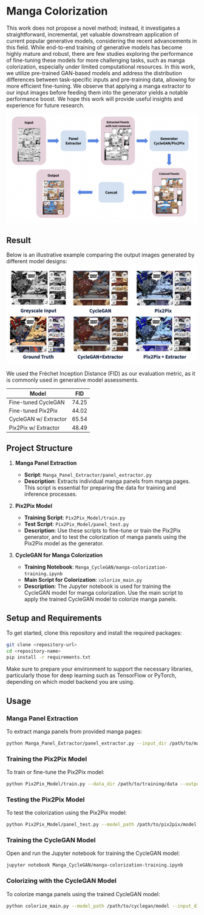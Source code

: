 # Manga Colorization

This work does not propose a novel method; instead, it investigates a straightforward, incremental, yet valuable downstream application of current popular generative models, considering the recent advancements in this field. While end-to-end training of generative models has become highly mature and robust, there are few studies exploring the performance of fine-tuning these models for more challenging tasks, such as manga colorization, especially under limited computational resources. In this work, we utilize pre-trained GAN-based models and address the distribution differences between task-specific inputs and pre-training data, allowing for more efficient fine-tuning. We observe that applying a manga extractor to our input images before feeding them into the generator yields a notable performance boost. We hope this work will provide useful insights and experience for future research.

![Manga Colorization Pipeline](Manga_Pipeline.png)

## Result
Below is an illustrative example comparing the output images generated by different model designs:
![Result](result.jpg)

We used the Fréchet Inception Distance (FID) as our evaluation metric, as it is commonly used in generative model assessments.

| Model                   | FID   |
|-------------------------|-------|
| Fine-tuned CycleGAN     | 74.25 |
| Fine-tuned Pix2Pix      | 44.02 |
| CycleGAN w/ Extractor   | 65.54 |
| Pix2Pix w/ Extractor    | 48.49 |


## Project Structure

1. **Manga Panel Extraction**
    - **Script**: `Manga_Panel_Extractor/panel_extractor.py`
    - **Description**: Extracts individual manga panels from manga pages. This script is essential for preparing the data for training and inference processes.

2. **Pix2Pix Model**
    - **Training Script**: `Pix2Pix_Model/train.py`
    - **Test Script**: `Pix2Pix_Model/panel_test.py`
    - **Description**: Use these scripts to fine-tune or train the Pix2Pix generator, and to test the colorization of manga panels using the Pix2Pix model as the generator.

3. **CycleGAN for Manga Colorization**
    - **Training Notebook**: `Manga_CycleGAN/manga-colorization-training.ipynb`
    - **Main Script for Colorization**: `colorize_main.py`
    - **Description**: The Jupyter notebook is used for training the CycleGAN model for manga colorization. Use the main script to apply the trained CycleGAN model to colorize manga panels.

## Setup and Requirements

To get started, clone this repository and install the required packages:

```bash
git clone <repository-url>
cd <repository-name>
pip install -r requirements.txt
```

Make sure to prepare your environment to support the necessary libraries, particularly those for deep learning such as TensorFlow or PyTorch, depending on which model backend you are using.

## Usage

### Manga Panel Extraction

To extract manga panels from provided manga pages:

```bash
python Manga_Panel_Extractor/panel_extractor.py --input_dir /path/to/manga/pages --output_dir /path/to/output/panels
```

### Training the Pix2Pix Model

To train or fine-tune the Pix2Pix model:

```bash
python Pix2Pix_Model/train.py --data_dir /path/to/training/data --output_dir /path/to/save/model
```

### Testing the Pix2Pix Model

To test the colorization using the Pix2Pix model:

```bash
python Pix2Pix_Model/panel_test.py --model_path /path/to/pix2pix/model --test_dir /path/to/test/panels
```

### Training the CycleGAN Model

Open and run the Jupyter notebook for training the CycleGAN model:

```bash
jupyter notebook Manga_CycleGAN/manga-colorization-training.ipynb
```

### Colorizing with the CycleGAN Model

To colorize manga panels using the trained CycleGAN model:

```bash
python colorize_main.py --model_path /path/to/cyclegan/model --input_dir /path/to/manga/panels --output_dir /path/to/colorized/panels
```
